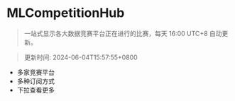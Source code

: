 # MLCompetitionHub

> 一站式显示各大数据竞赛平台正在进行的比赛，每天 16:00 UTC+8 自动更新。
  
> 更新时间: 2024-06-04T15:57:55+0800 

* 多家竞赛平台
* 多种订阅方式
* 下拉查看更多